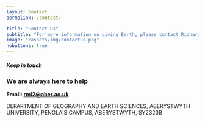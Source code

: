 ```yaml
---
layout: contact
permalink: /contact/

title: "Contact Us"
subtitle: "For more information on Living Earth, please contact Richard Lucas "
image: "/assets/img/contactus.png"
nobuttons: true
---
```


##### Keep in touch
### We are always here to help

**Email: rml2@aber.ac.uk**  

DEPARTMENT OF GEOGRAPHY AND EARTH SCIENCES,
ABERYSTWYTH UNIVERSITY,
PENGLAIS CAMPUS,
ABERYSTWYTH,
SY2323B

